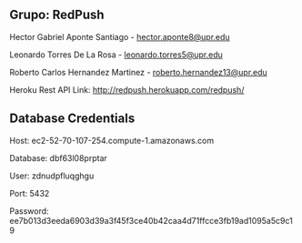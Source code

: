 ## **Grupo: RedPush**

Hector Gabriel Aponte Santiago - hector.aponte8@upr.edu

Leonardo Torres De La Rosa - leonardo.torres5@upr.edu

Roberto Carlos Hernandez Martinez - roberto.hernandez13@upr.edu

Heroku Rest API Link: http://redpush.herokuapp.com/redpush/

<!-- | Database Credentials |  |
| ----------- | ----------- |
| Host | ec2-52-70-107-254.compute-1.amazonaws.com |
| Database | dbf63l08prptar | 
| User | zdnudpfluqghgu |
| Password | ee7b013d3eeda6903d39a3f45f3ce40b42caa4d71ffcce3fb19ad1095a5c9c19 | -->

## **Database Credentials**

Host:
ec2-52-70-107-254.compute-1.amazonaws.com

Database:
dbf63l08prptar

User:
zdnudpfluqghgu

Port:
5432

Password:
ee7b013d3eeda6903d39a3f45f3ce40b42caa4d71ffcce3fb19ad1095a5c9c19
